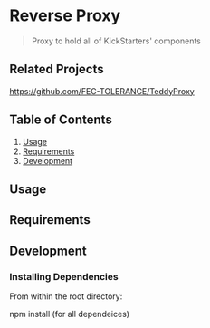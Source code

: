 # Reverse Proxy

> Proxy to hold all of KickStarters' components

## Related Projects

https://github.com/FEC-TOLERANCE/TeddyProxy

## Table of Contents

1. [Usage](#Usage)
1. [Requirements](#requirements)
1. [Development](#development)

## Usage

## Requirements

## Development

### Installing Dependencies

From within the root directory:

npm install (for all dependeices)
